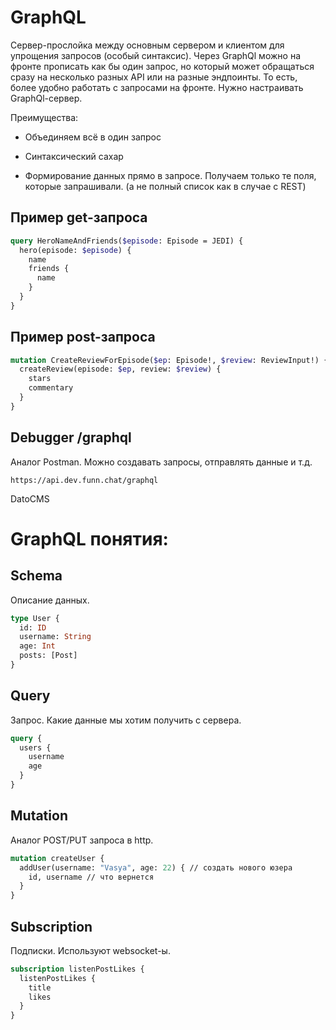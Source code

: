 # GraphQL

Сервер-прослойка между основным сервером и клиентом для упрощения запросов (особый синтаксис). Через GraphQl можно на фронте прописать как бы один запрос, но который может обращаться сразу на несколько разных API или на разные эндпоинты. То есть, более удобно работать с запросами на фронте. Нужно настраивать GraphQl-сервер.

Преимущества:

* Объединяем всё в один запрос

* Синтаксический сахар

* Формирование данных прямо в запросе. Получаем только те поля, которые запрашивали. (а не полный список как в случае с REST)


## Пример get-запроса
```graphql
query HeroNameAndFriends($episode: Episode = JEDI) {
  hero(episode: $episode) {
    name
    friends {
      name
    }
  }
}
```

## Пример post-запроса
```graphql
mutation CreateReviewForEpisode($ep: Episode!, $review: ReviewInput!) {
  createReview(episode: $ep, review: $review) {
    stars
    commentary
  }
}
```

## Debugger /graphql

Аналог Postman. Можно создавать запросы, отправлять данные и т.д.

```https://api.dev.funn.chat/graphql```

DatoCMS


# GraphQL понятия:

## Schema

Описание данных.

```graphql
type User {
  id: ID
  username: String
  age: Int
  posts: [Post]
}
```

## Query

Запрос. Какие данные мы хотим получить с сервера.

```graphql
query {
  users {
    username
    age
  }
}
```

## Mutation

Аналог POST/PUT запроса в http.

```graphql
mutation createUser {
  addUser(username: "Vasya", age: 22) { // создать нового юзера
    id, username // что вернется
  }
}
```

## Subscription

Подписки. Используют websocket-ы.

```graphql
subscription listenPostLikes {
  listenPostLikes {
    title
    likes
  }
}
```

